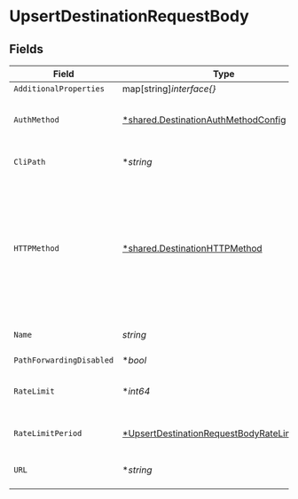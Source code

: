 # UpsertDestinationRequestBody


## Fields

| Field                                                                                                                  | Type                                                                                                                   | Required                                                                                                               | Description                                                                                                            |
| ---------------------------------------------------------------------------------------------------------------------- | ---------------------------------------------------------------------------------------------------------------------- | ---------------------------------------------------------------------------------------------------------------------- | ---------------------------------------------------------------------------------------------------------------------- |
| `AdditionalProperties`                                                                                                 | map[string]*interface{}*                                                                                               | :heavy_minus_sign:                                                                                                     | N/A                                                                                                                    |
| `AuthMethod`                                                                                                           | [*shared.DestinationAuthMethodConfig](../../models/shared/destinationauthmethodconfig.md)                              | :heavy_minus_sign:                                                                                                     | Config for the destination's auth method                                                                               |
| `CliPath`                                                                                                              | **string*                                                                                                              | :heavy_minus_sign:                                                                                                     | Path for the CLI destination                                                                                           |
| `HTTPMethod`                                                                                                           | [*shared.DestinationHTTPMethod](../../models/shared/destinationhttpmethod.md)                                          | :heavy_minus_sign:                                                                                                     | HTTP method used on requests sent to the destination, overrides the method used on requests sent to the source.        |
| `Name`                                                                                                                 | *string*                                                                                                               | :heavy_check_mark:                                                                                                     | Name for the destination                                                                                               |
| `PathForwardingDisabled`                                                                                               | **bool*                                                                                                                | :heavy_minus_sign:                                                                                                     | N/A                                                                                                                    |
| `RateLimit`                                                                                                            | **int64*                                                                                                               | :heavy_minus_sign:                                                                                                     | Limit event attempts to receive per period                                                                             |
| `RateLimitPeriod`                                                                                                      | [*UpsertDestinationRequestBodyRateLimitPeriod](../../models/operations/upsertdestinationrequestbodyratelimitperiod.md) | :heavy_minus_sign:                                                                                                     | Period to rate limit attempts                                                                                          |
| `URL`                                                                                                                  | **string*                                                                                                              | :heavy_minus_sign:                                                                                                     | Endpoint of the destination                                                                                            |